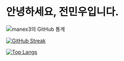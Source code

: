 # 안녕하세요, 전민우입니다.


![ manex3의 GitHub 통계 ](https://github-readme-stats.vercel.app/api?username=manex3&hide=contribs,prs) 

<a href="https://git.io/streak-stats"><img src="https://github-readme-streak-stats.herokuapp.com?user=manex3" alt="GitHub Streak" /></a>      

[![Top Langs](https://github-readme-stats.vercel.app/api/top-langs/?username=manex3&layout=compact)](https://github.com/anuraghazra/github-readme-stats)
